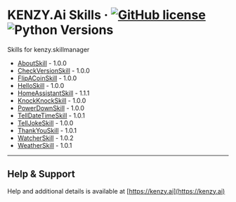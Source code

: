 # KENZY.Ai Skills &middot; [![GitHub license](https://img.shields.io/github/license/lnxusr1/kenzy-skills)](https://github.com/lnxusr1/kenzy-skills/blob/master/LICENSE) ![Python Versions](https://img.shields.io/pypi/pyversions/yt2mp3.svg)

Skills for kenzy.skillmanager

* [AboutSkill](https://docs.kenzy.ai/en/latest/kenzy.skills.AboutSkill/) - 1.0.0
* [CheckVersionSkill](https://docs.kenzy.ai/en/latest/kenzy.skills.CheckVersionSkill/) - 1.0.0
* [FlipACoinSkill](https://docs.kenzy.ai/en/latest/kenzy.skills.FlipACoinSkill/) - 1.0.0
* [HelloSkill](https://docs.kenzy.ai/en/latest/kenzy.skills.HelloSkill/) - 1.0.0
* [HomeAssistantSkill](https://docs.kenzy.ai/en/latest/kenzy.skills.HomeAssistantSkill/) - 1.1.1
* [KnockKnockSkill](https://docs.kenzy.ai/en/latest/kenzy.skills.KnockKnockSkill/) - 1.0.0
* [PowerDownSkill](https://docs.kenzy.ai/en/latest/kenzy.skills.PowerDownSkill/) - 1.0.0
* [TellDateTimeSkill](https://docs.kenzy.ai/en/latest/kenzy.skills.TellDateTimeSkill/) - 1.0.1
* [TellJokeSkill](https://docs.kenzy.ai/en/latest/kenzy.skills.TellJokeSkill/) - 1.0.0
* [ThankYouSkill](https://docs.kenzy.ai/en/latest/kenzy.skills.ThankYouSkill/) - 1.0.1
* [WatcherSkill](https://docs.kenzy.ai/en/latest/kenzy.skills.WatcherSkill/) - 1.0.2
* [WeatherSkill](https://docs.kenzy.ai/en/latest/kenzy.skills.WeatherSkill/) - 1.0.1

-----

## Help & Support

Help and additional details is available at [https://kenzy.ai](https://kenzy.ai)